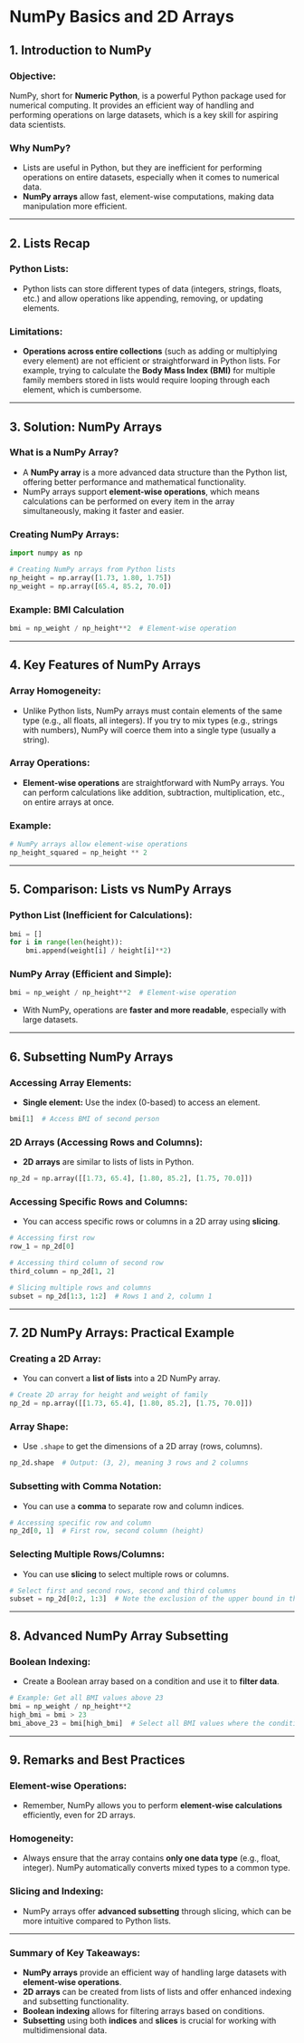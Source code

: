 # **NumPy Basics and 2D Arrays**

## **1. Introduction to NumPy**
### **Objective:**
NumPy, short for **Numeric Python**, is a powerful Python package used for numerical computing. It provides an efficient way of handling and performing operations on large datasets, which is a key skill for aspiring data scientists.

### **Why NumPy?**
- Lists are useful in Python, but they are inefficient for performing operations on entire datasets, especially when it comes to numerical data.
- **NumPy arrays** allow fast, element-wise computations, making data manipulation more efficient.

---

## **2. Lists Recap**
### **Python Lists:**
- Python lists can store different types of data (integers, strings, floats, etc.) and allow operations like appending, removing, or updating elements.

### **Limitations:**
- **Operations across entire collections** (such as adding or multiplying every element) are not efficient or straightforward in Python lists. For example, trying to calculate the **Body Mass Index (BMI)** for multiple family members stored in lists would require looping through each element, which is cumbersome.

---

## **3. Solution: NumPy Arrays**
### **What is a NumPy Array?**
- A **NumPy array** is a more advanced data structure than the Python list, offering better performance and mathematical functionality.
- NumPy arrays support **element-wise operations**, which means calculations can be performed on every item in the array simultaneously, making it faster and easier.

### **Creating NumPy Arrays:**
```python
import numpy as np

# Creating NumPy arrays from Python lists
np_height = np.array([1.73, 1.80, 1.75])
np_weight = np.array([65.4, 85.2, 70.0])
```

### **Example: BMI Calculation**
```python
bmi = np_weight / np_height**2  # Element-wise operation
```

---

## **4. Key Features of NumPy Arrays**
### **Array Homogeneity:**
- Unlike Python lists, NumPy arrays must contain elements of the same type (e.g., all floats, all integers). If you try to mix types (e.g., strings with numbers), NumPy will coerce them into a single type (usually a string).

### **Array Operations:**
- **Element-wise operations** are straightforward with NumPy arrays. You can perform calculations like addition, subtraction, multiplication, etc., on entire arrays at once.

### **Example:**
```python
# NumPy arrays allow element-wise operations
np_height_squared = np_height ** 2
```

---

## **5. Comparison: Lists vs NumPy Arrays**
### **Python List (Inefficient for Calculations):**
```python
bmi = []
for i in range(len(height)):
    bmi.append(weight[i] / height[i]**2)
```

### **NumPy Array (Efficient and Simple):**
```python
bmi = np_weight / np_height**2  # Element-wise operation
```
- With NumPy, operations are **faster and more readable**, especially with large datasets.

---

## **6. Subsetting NumPy Arrays**
### **Accessing Array Elements:**
- **Single element:** Use the index (0-based) to access an element.
```python
bmi[1]  # Access BMI of second person
```

### **2D Arrays (Accessing Rows and Columns):**
- **2D arrays** are similar to lists of lists in Python.
```python
np_2d = np.array([[1.73, 65.4], [1.80, 85.2], [1.75, 70.0]])
```

### **Accessing Specific Rows and Columns:**
- You can access specific rows or columns in a 2D array using **slicing**.
```python
# Accessing first row
row_1 = np_2d[0]

# Accessing third column of second row
third_column = np_2d[1, 2]

# Slicing multiple rows and columns
subset = np_2d[1:3, 1:2]  # Rows 1 and 2, column 1
```

---

## **7. 2D NumPy Arrays: Practical Example**
### **Creating a 2D Array:**
- You can convert a **list of lists** into a 2D NumPy array.
```python
# Create 2D array for height and weight of family
np_2d = np.array([[1.73, 65.4], [1.80, 85.2], [1.75, 70.0]])
```

### **Array Shape:**
- Use `.shape` to get the dimensions of a 2D array (rows, columns).
```python
np_2d.shape  # Output: (3, 2), meaning 3 rows and 2 columns
```

### **Subsetting with Comma Notation:**
- You can use a **comma** to separate row and column indices.
```python
# Accessing specific row and column
np_2d[0, 1]  # First row, second column (height)
```

### **Selecting Multiple Rows/Columns:**
- You can use **slicing** to select multiple rows or columns.
```python
# Select first and second rows, second and third columns
subset = np_2d[0:2, 1:3]  # Note the exclusion of the upper bound in the slice
```

---

## **8. Advanced NumPy Array Subsetting**
### **Boolean Indexing:**
- Create a Boolean array based on a condition and use it to **filter data**.
```python
# Example: Get all BMI values above 23
bmi = np_weight / np_height**2
high_bmi = bmi > 23
bmi_above_23 = bmi[high_bmi]  # Select all BMI values where the condition is True
```

---

## **9. Remarks and Best Practices**
### **Element-wise Operations:**
- Remember, NumPy allows you to perform **element-wise calculations** efficiently, even for 2D arrays.

### **Homogeneity:**
- Always ensure that the array contains **only one data type** (e.g., float, integer). NumPy automatically converts mixed types to a common type.

### **Slicing and Indexing:**
- NumPy arrays offer **advanced subsetting** through slicing, which can be more intuitive compared to Python lists.

---

### **Summary of Key Takeaways:**
- **NumPy arrays** provide an efficient way of handling large datasets with **element-wise operations**.
- **2D arrays** can be created from lists of lists and offer enhanced indexing and subsetting functionality.
- **Boolean indexing** allows for filtering arrays based on conditions.
- **Subsetting** using both **indices** and **slices** is crucial for working with multidimensional data.
